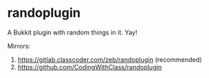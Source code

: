randoplugin
===========

A Bukkit plugin with random things in it. Yay!

Mirrors:
 1. https://gitlab.classcoder.com/zeb/randoplugin (recommended)
 2. https://github.com/CodingWithClass/randoplugin
